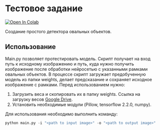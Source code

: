 # Тестовое задание
[![Open In Colab](https://colab.research.google.com/assets/colab-badge.svg)](https://colab.research.google.com/github/naburov/test-task/blob/master/%D0%A4%D0%BE%D1%80%D0%BF%D0%BE%D1%81%D1%82%2C_%D1%82%D0%B5%D1%81%D1%82%D0%BE%D0%B2%D0%BE%D0%B5_%D0%B7%D0%B0%D0%B4%D0%B0%D0%BD%D0%B8%D0%B5.ipynb)

Создание простого детектора овальных объектов. 

## Использование
Main.py позволяет протестировать модель. Скрипт получает на вход путь к исходному изображению и путь, куда нужно получить изображение после обработки нейросетью с указанными рамками овальных объектов. В процессе скрипт загружает предобученную модель из папки weights, делает предсказание и сохраняет исходное изображение с рамками. 
Перед использованием нужно:
1. Загрузить веса и скопировать их в папку weights. Ссылка на загрузку весов [Google Drive](https://drive.google.com/drive/folders/15UBqKx4wQ9Axi9x8ZS-CxnmjJJGCXOVA?usp=sharing).
2. Установить необходимые модули (Pillow, tensorflow 2.2.0, numpy).

Для использования необходимо выполнить команду: 
```python
python main.py -i "<path to input image>" -o "<path to output image>"
```

